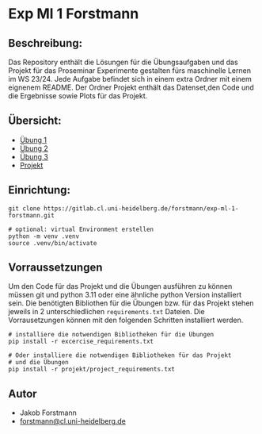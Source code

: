 # Exp Ml 1 Forstmann

## Beschreibung:
Das Repository enthält die Lösungen für die Übungsaufgaben 
und das Projekt für das Proseminar Experimente gestalten fürs maschinelle Lernen im WS 23/24. 
Jede Aufgabe befindet sich in einem extra Ordner mit einem eignenem README.
Der Ordner Projekt enthält das Datenset,den Code und die Ergebnisse sowie Plots für das Projekt.

## Übersicht:
- [Übung 1](01_übung)
- [Übung 2](02_übung)
- [Übung 3](03_übung)
- [Projekt](projekt)


## Einrichtung:
``` 
git clone https://gitlab.cl.uni-heidelberg.de/forstmann/exp-ml-1-forstmann.git

# optional: virtual Environment erstellen
python -m venv .venv  
source .venv/bin/activate
``` 
## Vorraussetzungen 
Um den Code für das Projekt und die Übungen ausführen zu können 
müssen git und python 3.11 oder eine ähnliche python Version installiert sein. Die benötigten Bibliothen für die Übungen bzw. für das Projekt stehen jeweils in 2 unterschiedlichen `requirements.txt` Dateien.
Die Vorrausetzungen können mit den folgenden Schritten installiert werden.
```
# installiere die notwendigen Bibliotheken für die Übungen
pip install -r excercise_requirements.txt

# Oder installiere die notwendigen Bibliotheken für das Projekt 
# und die Übungen 
pip install -r projekt/project_requirements.txt
```

## Autor 
- Jakob Forstmann 
- forstmann@cl.uni-heidelberg.de
